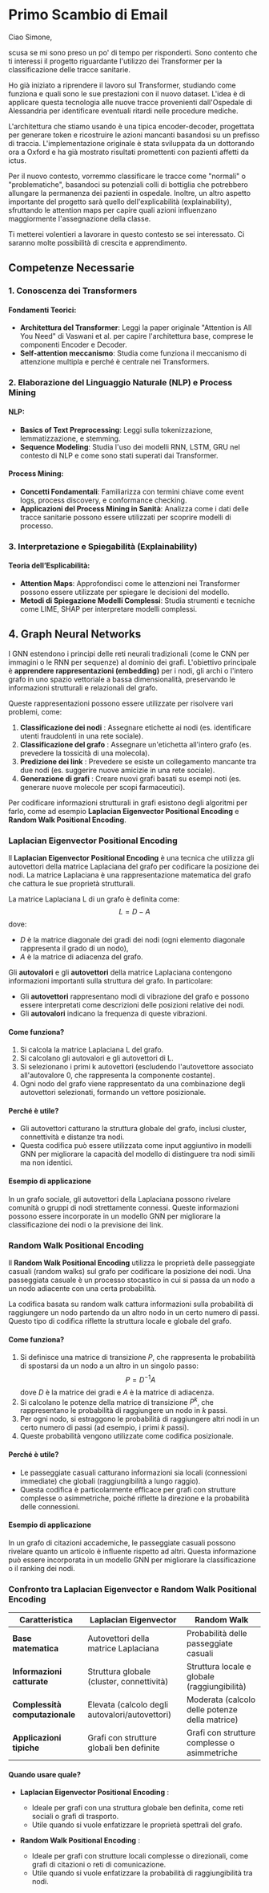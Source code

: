# Primo Scambio di Email

Ciao Simone,

scusa se mi sono preso un po' di tempo per risponderti. Sono contento che ti interessi il progetto riguardante l'utilizzo dei Transformer per la classificazione delle tracce sanitarie.

Ho già iniziato a riprendere il lavoro sul Transformer, studiando come funziona e quali sono le sue prestazioni con il nuovo dataset. L'idea è di applicare questa tecnologia alle nuove tracce provenienti dall'Ospedale di Alessandria per identificare eventuali ritardi nelle procedure mediche.

L'architettura che stiamo usando è una tipica encoder-decoder, progettata per generare token e ricostruire le azioni mancanti basandosi su un prefisso di traccia. L'implementazione originale è stata sviluppata da un dottorando ora a Oxford e ha già mostrato risultati promettenti con pazienti affetti da ictus.

Per il nuovo contesto, vorremmo classificare le tracce come "normali" o "problematiche", basandoci su potenziali colli di bottiglia che potrebbero allungare la permanenza dei pazienti in ospedale. Inoltre, un altro aspetto importante del progetto sarà quello dell'explicabilità (explainability), sfruttando le attention maps per capire quali azioni influenzano maggiormente l'assegnazione della classe.

Ti metterei volentieri a lavorare in questo contesto se sei interessato. Ci saranno molte possibilità di crescita e apprendimento.

## Competenze Necessarie

### 1. Conoscenza dei Transformers

#### Fondamenti Teorici:

- **Architettura del Transformer**: Leggi la paper originale "Attention is All You Need" di Vaswani et al. per capire l'architettura base, comprese le componenti Encoder e Decoder.
- **Self-attention meccanismo**: Studia come funziona il meccanismo di attenzione multipla e perché è centrale nei Transformers.

### 2. Elaborazione del Linguaggio Naturale (NLP) e Process Mining

#### NLP:

- **Basics of Text Preprocessing**: Leggi sulla tokenizzazione, lemmatizzazione, e stemming.
- **Sequence Modeling**: Studia l'uso dei modelli RNN, LSTM, GRU nel contesto di NLP e come sono stati superati dai Transformer.

#### Process Mining:

- **Concetti Fondamentali**: Familiarizza con termini chiave come event logs, process discovery, e conformance checking.
- **Applicazioni del Process Mining in Sanità**: Analizza come i dati delle tracce sanitarie possono essere utilizzati per scoprire modelli di processo.

### 3. Interpretazione e Spiegabilità (Explainability)

#### Teoria dell’Esplicabilità:

- **Attention Maps**: Approfondisci come le attenzioni nei Transformer possono essere utilizzate per spiegare le decisioni del modello.
- **Metodi di Spiegazione Modelli Complessi**: Studia strumenti e tecniche come LIME, SHAP per interpretare modelli complessi.

## 4. Graph Neural Networks
I GNN estendono i principi delle reti neurali tradizionali (come le CNN per immagini o le RNN per sequenze) al dominio dei grafi. L'obiettivo principale è **apprendere rappresentazioni (embedding)** per i nodi, gli archi o l'intero grafo in uno spazio vettoriale a bassa dimensionalità, preservando le informazioni strutturali e relazionali del grafo.

Queste rappresentazioni possono essere utilizzate per risolvere vari problemi, come:

1. **Classificazione dei nodi** : Assegnare etichette ai nodi (es. identificare utenti fraudolenti in una rete sociale).
2. **Classificazione del grafo** : Assegnare un'etichetta all'intero grafo (es. prevedere la tossicità di una molecola).
3. **Predizione dei link** : Prevedere se esiste un collegamento mancante tra due nodi (es. suggerire nuove amicizie in una rete sociale).
4. **Generazione di grafi** : Creare nuovi grafi basati su esempi noti (es. generare nuove molecole per scopi farmaceutici).

Per codificare informazioni strutturali in grafi esistono degli algoritmi per farlo, come ad esempio **Laplacian Eigenvector Positional Encoding** e **Random Walk Positional Encoding**.

### **Laplacian Eigenvector Positional Encoding**

Il **Laplacian Eigenvector Positional Encoding** è una tecnica che utilizza gli autovettori della matrice Laplaciana del grafo per codificare la posizione dei nodi. La matrice Laplaciana è una rappresentazione matematica del grafo che cattura le sue proprietà strutturali.

La matrice Laplaciana L di un grafo è definita come: $$L=D-A$$
dove:

- $D$ è la matrice diagonale dei gradi dei nodi (ogni elemento diagonale rappresenta il grado di un nodo),
- $A$ è la matrice di adiacenza del grafo.

Gli **autovalori** e gli **autovettori** della matrice Laplaciana contengono informazioni importanti sulla struttura del grafo. In particolare:
- Gli **autovettori** rappresentano modi di vibrazione del grafo e possono essere interpretati come descrizioni delle posizioni relative dei nodi.
- Gli **autovalori** indicano la frequenza di queste vibrazioni.
#### **Come funziona?**

1. Si calcola la matrice Laplaciana L del grafo.
2. Si calcolano gli autovalori e gli autovettori di L.
3. Si selezionano i primi k autovettori (escludendo l'autovettore associato all'autovalore 0, che rappresenta la componente costante).
4. Ogni nodo del grafo viene rappresentato da una combinazione degli autovettori selezionati, formando un vettore posizionale.

#### **Perché è utile?**

- Gli autovettori catturano la struttura globale del grafo, inclusi cluster, connettività e distanze tra nodi.
- Questa codifica può essere utilizzata come input aggiuntivo in modelli GNN per migliorare la capacità del modello di distinguere tra nodi simili ma non identici.

#### **Esempio di applicazione**

In un grafo sociale, gli autovettori della Laplaciana possono rivelare comunità o gruppi di nodi strettamente connessi. Queste informazioni possono essere incorporate in un modello GNN per migliorare la classificazione dei nodi o la previsione dei link.

### **Random Walk Positional Encoding**
Il **Random Walk Positional Encoding** utilizza le proprietà delle passeggiate casuali (random walks) sul grafo per codificare la posizione dei nodi. Una passeggiata casuale è un processo stocastico in cui si passa da un nodo a un nodo adiacente con una certa probabilità.

La codifica basata su random walk cattura informazioni sulla probabilità di raggiungere un nodo partendo da un altro nodo in un certo numero di passi. Questo tipo di codifica riflette la struttura locale e globale del grafo.

#### **Come funziona?**

1. Si definisce una matrice di transizione $P$, che rappresenta le probabilità di spostarsi da un nodo a un altro in un singolo passo:$$P=D^{−1}A$$dove $D$ è la matrice dei gradi e $A$ è la matrice di adiacenza.
2. Si calcolano le potenze della matrice di transizione $P^k$, che rappresentano le probabilità di raggiungere un nodo in $k$ passi.
3. Per ogni nodo, si estraggono le probabilità di raggiungere altri nodi in un certo numero di passi (ad esempio, i primi $k$ passi).
4. Queste probabilità vengono utilizzate come codifica posizionale.

#### **Perché è utile?**

- Le passeggiate casuali catturano informazioni sia locali (connessioni immediate) che globali (raggiungibilità a lungo raggio).
- Questa codifica è particolarmente efficace per grafi con strutture complesse o asimmetriche, poiché riflette la direzione e la probabilità delle connessioni.

#### **Esempio di applicazione**

In un grafo di citazioni accademiche, le passeggiate casuali possono rivelare quanto un articolo è influente rispetto ad altri. Questa informazione può essere incorporata in un modello GNN per migliorare la classificazione o il ranking dei nodi.

### **Confronto tra Laplacian Eigenvector e Random Walk Positional Encoding**

|**Caratteristica**|**Laplacian Eigenvector**|**Random Walk**|
|---|---|---|
|**Base matematica**|Autovettori della matrice Laplaciana|Probabilità delle passeggiate casuali|
|**Informazioni catturate**|Struttura globale (cluster, connettività)|Struttura locale e globale (raggiungibilità)|
|**Complessità computazionale**|Elevata (calcolo degli autovalori/autovettori)|Moderata (calcolo delle potenze della matrice)|
|**Applicazioni tipiche**|Grafi con strutture globali ben definite|Grafi con strutture complesse o asimmetriche|
#### **Quando usare quale?**

- **Laplacian Eigenvector Positional Encoding** :    
    - Ideale per grafi con una struttura globale ben definita, come reti sociali o grafi di trasporto.
    - Utile quando si vuole enfatizzare le proprietà spettrali del grafo.
    
- **Random Walk Positional Encoding** :    
    - Ideale per grafi con strutture locali complesse o direzionali, come grafi di citazioni o reti di comunicazione.
    - Utile quando si vuole enfatizzare la probabilità di raggiungibilità tra nodi.
